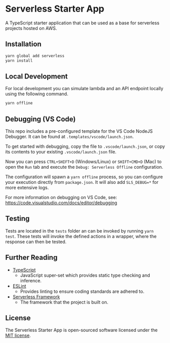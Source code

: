 # Serverless Starter App

A TypeScript starter application that can be used as a base for serverless projects hosted on AWS.

## Installation

```bash
yarn global add serverless
yarn install
```

## Local Development

For local development you can simulate lambda and an API endpoint locally using
the following command.

```bash
yarn offline
```

## Debugging (VS Code)

This repo includes a pre-configured template for the VS Code NodeJS Debugger. It can be found at `.templates/vscode/launch.json`.

To get started with debugging, copy the file to `.vscode/launch.json`, or copy its contents to your existing `.vscode/launch.json` file.

Now you can press `CTRL+SHIFT+D` (Windows/Linux) or `SHIFT+CMD+D` (Mac) to open the `Run` tab and execute the `Debug: Serverless Offline` configuration.

The configuration will spawn a `yarn offline` process, so you can configure your execution directly from `package.json`. It will also add `SLS_DEBUG=*` for more extensive logs.

For more information on debugging on VS Code, see:
<https://code.visualstudio.com/docs/editor/debugging>

## Testing

Tests are located in the `tests` folder an can be invoked by running `yarn test`. These tests will invoke the defined
actions in a wrapper, where the response can then be tested.

## Further Reading

- [TypeScript](https://www.typescriptlang.org/)
  - JavaScript super-set which provides static type checking and inference.
- [ESLint](https://eslint.org/)
  - Provides linting to ensure coding standards are adhered to.
- [Serverless Framework](https://serverless.com/)
  - The framework that the project is built on.

## License

The Serverless Starter App is open-sourced software licensed under the [MIT license](http://opensource.org/licenses/MIT).
